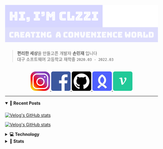 <a href="https://github.com/clzzi">
  <img alt="Hi, I'm Clzzi" src="https://github.com/Clzzi/Clzzi/blob/master/images/logo.png" width="800 "/>
</a>

###

> **편리한 세상**을 만들고픈 개발자 **손민재** 입니다 <br/>
> 대구 소프트웨어 고등학교 재학중 `2020.03 - 2022.03`

<br/>

<div align="center" style="text-align:center">

  <a href="https://www.instagram.com/clzz._.i/" target="_blank">
    <img src="https://github.com/Clzzi/Clzzi/blob/master/icons/insta.png" alt="instagram" width="64" height="64" />
  </a>

  <a href="https://www.facebook.com/profile.php?id=100012188109312" target="_blank">
    <img src="https://github.com/Clzzi/Clzzi/blob/master/icons/facebook.png" alt="facebook" width="64" height="64" />
  </a>

  <a href="https://github.com/clzzi" target="_blank">
    <img src="https://github.com/Clzzi/Clzzi/blob/master/icons/github.png" alt="github" width="64" height="64" />
  </a>
  
  <a href="https://www.rocketpunch.com/@clzzi1109" target="_blank">
    <img src="https://github.com/Clzzi/Clzzi/blob/master/icons/rocket.png" alt="rocketpunch" width="64" height="64" />
  </a>
  
  <a href="https://velog.io/@jce1407" target="_blank">
    <img src="https://github.com/Clzzi/Clzzi/blob/master/icons/velog.png" alt="velog" width="64" height="64" />
  </a>
  
</div>

---


<details open>
   <summary><strong> 💜 Recent Posts </strong></summary>
  
  ###
  
  [![Velog's GitHub stats](https://velog-readme-stats.vercel.app/api?name=jce1407)](https://velog.io/@jce1407/2021-DGSW-%ED%95%B4%EC%BB%A4%ED%86%A4-%ED%9A%8C%EA%B3%A0%EB%A1%9D)
  
  [![Velog's GitHub stats](https://velog-readme-stats.vercel.app/api?name=jce1407&tag=hooks)](https://velog.io/@jce1407/%EC%9C%A0%EC%9A%A9%ED%95%9C-URL-Hooks)
  
</details>

<details markdown="1"  >

<summary><strong> 💻 Technology </strong></summary>

####

<div align="center" style="text-align:center">
  <a href="https://github.com/Clzzi/Clzzi">
    <img src=https://img.shields.io/badge/HTML5-%23E34F26.svg?&style=for-the-badge&logo=HTML5&logoColor=white alt=HTML5 />
  </a>

  <a href="https://github.com/Clzzi/Clzzi">
    <img src=https://img.shields.io/badge/CSS3-%231572B6.svg?&style=for-the-badge&logo=CSS3&logoColor=white alt=CSS3 />
  </a>

  <a href="https://github.com/Clzzi/Clzzi">
    <img src=https://img.shields.io/badge/Javascript-%23F7DF1E.svg?&style=for-the-badge&logo=JavaScript&logoColor=white alt=Javascript />
  </a>

  <a href="https://github.com/Clzzi/Clzzi">
    <img src=https://img.shields.io/badge/Typescript-%233178C6.svg?&style=for-the-badge&logo=TypeScript&logoColor=white alt=Typescript />
  </a>
  
<br/>

  <a href="https://github.com/Clzzi/Clzzi">
    <img src=https://img.shields.io/badge/React-%2361DAFB.svg?&style=for-the-badge&logo=React&logoColor=white alt=React />
  </a>

  <a href="https://github.com/Clzzi/Clzzi">
    <img src=https://img.shields.io/badge/Sass-%23CC6699.svg?&style=for-the-badge&logo=Sass&logoColor=white alt=Sass />
  </a>

  <a href="https://github.com/Clzzi/Clzzi">
    <img src=https://img.shields.io/badge/MobX-%23FF9955.svg?&style=for-the-badge&logo=MobX&logoColor=white alt=MobX />
  </a>

  <a href="https://github.com/Clzzi/Clzzi">
    <img src=https://img.shields.io/badge/RECOIL-%231572B6.svg?&style=for-the-badge&logo=Atom&logoColor=white alt=Recoil />
  </a>

  <a href="https://github.com/Clzzi/Clzzi">
    <img src=https://img.shields.io/badge/DocuSaurus-%233ECC5F.svg?&style=for-the-badge&logo=BookStack&logoColor=white alt=DocuSaurus />
  </a>
  
</div>
</details>

<details>
  <summary><strong>🎯 Stats </strong></summary>
  
  ###
          
  <img src = "https://github-readme-stats.vercel.app/api?username=Clzzi&show_icons=true&theme=algolia&count_private=true&line_height=27&hide_title=true ">
  <img src = "https://github-readme-stats.vercel.app/api/top-langs/?username=Clzzi&hide=css,html,c,&theme=algolia&langs_count=2&hide_title=true ">

</details>





